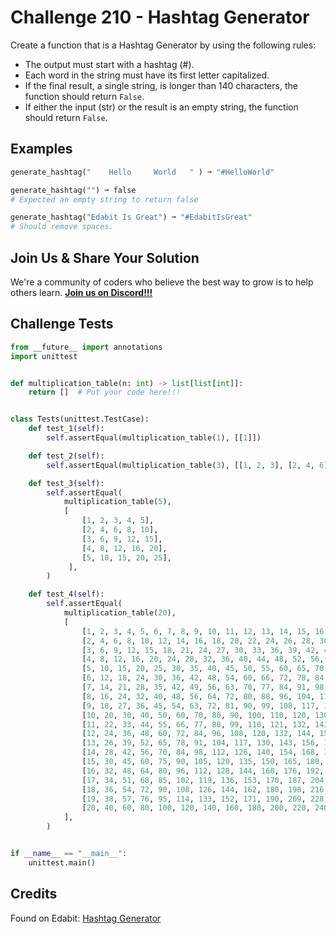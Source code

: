 # Challenge 210 - Hashtag Generator

Create a function that is a Hashtag Generator by using the following rules:

- The output must start with a hashtag (#).
- Each word in the string must have its first letter capitalized.
- If the final result, a single string, is longer than 140 characters, the function should return `False`.
- If either the input (str) or the result is an empty string, the function should return `False`.

## Examples
```python
generate_hashtag("    Hello     World   " ) ➞ "#HelloWorld"

generate_hashtag("") ➞ false
# Expected an empty string to return false

generate_hashtag("Edabit Is Great") ➞ "#EdabitIsGreat"
# Should remove spaces.
```
## Join Us & Share Your Solution

We're a community of coders who believe the best way to grow is to help others learn. **[Join us on Discord!!!](https://discord.gg/sfHykntuGy)**

## Challenge Tests
```python
from __future__ import annotations
import unittest


def multiplication_table(n: int) -> list[list[int]]:
    return []  # Put your code here!!!


class Tests(unittest.TestCase):
    def test_1(self):
        self.assertEqual(multiplication_table(1), [[1]])

    def test_2(self):
        self.assertEqual(multiplication_table(3), [[1, 2, 3], [2, 4, 6], [3, 6, 9]])

    def test_3(self):
        self.assertEqual(
            multiplication_table(5),
            [
                [1, 2, 3, 4, 5],
                [2, 4, 6, 8, 10],
                [3, 6, 9, 12, 15],
                [4, 8, 12, 16, 20],
                [5, 10, 15, 20, 25],
             ],
        )

    def test_4(self):
        self.assertEqual(
            multiplication_table(20),
            [
                [1, 2, 3, 4, 5, 6, 7, 8, 9, 10, 11, 12, 13, 14, 15, 16, 17, 18, 19, 20],
                [2, 4, 6, 8, 10, 12, 14, 16, 18, 20, 22, 24, 26, 28, 30, 32, 34, 36, 38, 40],
                [3, 6, 9, 12, 15, 18, 21, 24, 27, 30, 33, 36, 39, 42, 45, 48, 51, 54, 57, 60],
                [4, 8, 12, 16, 20, 24, 28, 32, 36, 40, 44, 48, 52, 56, 60, 64, 68, 72, 76, 80],
                [5, 10, 15, 20, 25, 30, 35, 40, 45, 50, 55, 60, 65, 70, 75, 80, 85, 90, 95, 100],
                [6, 12, 18, 24, 30, 36, 42, 48, 54, 60, 66, 72, 78, 84, 90, 96, 102, 108, 114, 120],
                [7, 14, 21, 28, 35, 42, 49, 56, 63, 70, 77, 84, 91, 98, 105, 112, 119, 126, 133, 140],
                [8, 16, 24, 32, 40, 48, 56, 64, 72, 80, 88, 96, 104, 112, 120, 128, 136, 144, 152, 160],
                [9, 18, 27, 36, 45, 54, 63, 72, 81, 90, 99, 108, 117, 126, 135, 144, 153, 162, 171, 180],
                [10, 20, 30, 40, 50, 60, 70, 80, 90, 100, 110, 120, 130, 140, 150, 160, 170, 180, 190, 200],
                [11, 22, 33, 44, 55, 66, 77, 88, 99, 110, 121, 132, 143, 154, 165, 176, 187, 198, 209, 220],
                [12, 24, 36, 48, 60, 72, 84, 96, 108, 120, 132, 144, 156, 168, 180, 192, 204, 216, 228, 240],
                [13, 26, 39, 52, 65, 78, 91, 104, 117, 130, 143, 156, 169, 182, 195, 208, 221, 234, 247, 260],
                [14, 28, 42, 56, 70, 84, 98, 112, 126, 140, 154, 168, 182, 196, 210, 224, 238, 252, 266, 280],
                [15, 30, 45, 60, 75, 90, 105, 120, 135, 150, 165, 180, 195, 210, 225, 240, 255, 270, 285, 300],
                [16, 32, 48, 64, 80, 96, 112, 128, 144, 160, 176, 192, 208, 224, 240, 256, 272, 288, 304, 320],
                [17, 34, 51, 68, 85, 102, 119, 136, 153, 170, 187, 204, 221, 238, 255, 272, 289, 306, 323, 340],
                [18, 36, 54, 72, 90, 108, 126, 144, 162, 180, 198, 216, 234, 252, 270, 288, 306, 324, 342, 360],
                [19, 38, 57, 76, 95, 114, 133, 152, 171, 190, 209, 228, 247, 266, 285, 304, 323, 342, 361, 380],
                [20, 40, 60, 80, 100, 120, 140, 160, 180, 200, 220, 240, 260, 280, 300, 320, 340, 360, 380, 400],
            ],
        )


if __name__ == "__main__":
    unittest.main()
```
## Credits

Found on Edabit: [Hashtag Generator](https://edabit.com/challenge/RvCEzuqacuBA94ZfP)
